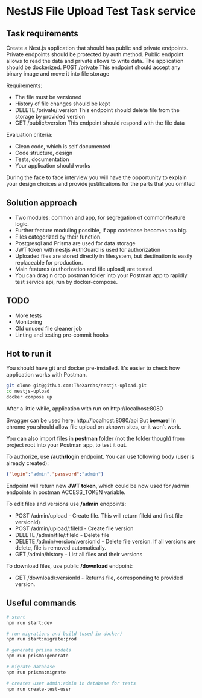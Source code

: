 
# NestJS File Upload Test Task service

## Task requirements

Create a Nest.js application that should has public and private endpoints.
Private endpoints should be protected by auth method.
Public endpoint allows to read the data and private allows to write data.
The application should be dockerized.
POST /private
This endpoint should accept any binary image and move it into file storage

Requirements:
- The file must be versioned
- History of file changes should be kept
- DELETE /private/:version
  This endpoint should delete file from the storage by provided version
- GET /public/:version
  This endpoint should respond with the file data

Evaluation criteria:
- Clean code, which is self documented
- Code structure, design
- Tests, documentation
- Your application should works

During the face to face interview you will have the opportunity
to explain your design choices and provide justifications for
the parts that you omitted

## Solution approach
- Two modules: common and app, for segregation of common/feature logic.
- Further feature moduling possible, if app codebase becomes too big.
- Files categorized by their function.
- Postgresql and Prisma are used for data storage
- JWT token with nestjs AuthGuard is used for authorization
- Uploaded files are stored directly in filesystem, but destination is easily replaceable for production.
- Main features (authorization and file upload) are tested.
- You can drag n drop postman folder into your Postman app to rapidly test service api, run by docker-compose.

## TODO
- More tests
- Monitoring
- Old unused file cleaner job
- Linting and testing pre-commit hooks

## Hot to run it

You should have git and docker pre-installed. It's easier to check how application works with Postman.

```bash
git clone git@github.com:TheXardas/nestjs-upload.git
cd nestjs-upload
docker compose up
```
After a little while, application with run on http://localhost:8080

Swagger can be used here: http://localhost:8080/api But **beware**!
In chrome you should allow file upload on uknown sites, or it won't work.

You can also import files in **postman** folder (not the folder though) from project root into your Postman app, to test it out.

To authorize, use **/auth/login** endpoint. You can use following body (user is already created):
```json
{"login":"admin","password":"admin"}
```
Endpoint will return new **JWT token**, which could be now used for /admin endpoints in postman ACCESS_TOKEN variable.

To edit files and versions use **/admin** endpoints:
- POST /admin/upload - Create file. This will return fileId and first file versionId)
- POST /admin/upload/:fileId - Create file version
- DELETE /admin/file/:fileId - Delete file
- DELETE /admin/version/:versionId - Delete file version. If all versions are delete, file is removed automatically.
- GET /admin/history - List all files and their versions

To download files, use public **/download** endpoint:
- GET /download/:versionId - Returns file, corresponding to provided version.

## Useful commands

```bash
# start
npm run start:dev

# run migrations and build (used in docker)
npm run start:migrate:prod

# generate prisma models
npm run prisma:generate

# migrate database
npm run prisma:migrate

# creates user admin:admin in database for tests
npm run create-test-user
```
